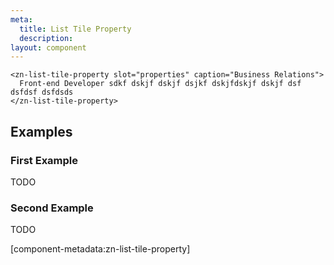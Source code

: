 ```yaml
---
meta:
  title: List Tile Property
  description:
layout: component
---
```


```html:preview
<zn-list-tile-property slot="properties" caption="Business Relations">
  Front-end Developer sdkf dskjf dskjf dsjkf dskjfdskjf dskjf dsf dsfdsf dsfdsds 
</zn-list-tile-property>
```

## Examples

### First Example

TODO

### Second Example

TODO

[component-metadata:zn-list-tile-property]
